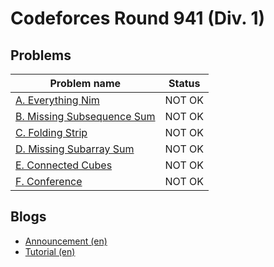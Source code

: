 # Codeforces Round 941 (Div. 1)

## Problems

|Problem name|Status|
|------------|---------|
| [A. Everything Nim](problems/A._Everything_Nim.md)|NOT OK|
| [B. Missing Subsequence Sum](problems/B._Missing_Subsequence_Sum.md)|NOT OK|
| [C. Folding Strip](problems/C._Folding_Strip.md)|NOT OK|
| [D. Missing Subarray Sum](problems/D._Missing_Subarray_Sum.md)|NOT OK|
| [E. Connected Cubes](problems/E._Connected_Cubes.md)|NOT OK|
| [F. Conference](problems/F._Conference.md)|NOT OK|
## Blogs

- [Announcement (en)](blogs/Announcement_(en).md)
- [Tutorial (en)](blogs/Tutorial_(en).md)
